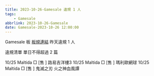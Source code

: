 ```yaml
---
title: 2023-10-26-Gamesale 違規 1 人
tags:
    - Gamesale
abbrlink: 2023-10-26-Gamesale
date: Gamesale-2023-10-26 12:00:00
---
```

Gamesale 板 [板規連結](https://www.ptt.cc/bbs/Gossiping/M.1637425085.A.07D.html)
昨天違規 1 人
<!-- more -->

違規清單
單日不得超過 2 篇

10/25 Maltida □ [售 ] 路易吉洋樓3
10/25 Maltida □ [售 ] 瑪利歐網球
10/25 Maltida □ [售 ] 鬼滅之刃 火之神血風譚